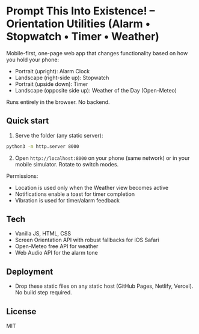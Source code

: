 # Prompt This Into Existence! – Orientation Utilities (Alarm • Stopwatch • Timer • Weather)

Mobile-first, one-page web app that changes functionality based on how you hold your phone:

- Portrait (upright): Alarm Clock
- Landscape (right-side up): Stopwatch
- Portrait (upside down): Timer
- Landscape (opposite side up): Weather of the Day (Open-Meteo)

Runs entirely in the browser. No backend.

## Quick start

1. Serve the folder (any static server):

```bash
python3 -m http.server 8000
```

2. Open `http://localhost:8000` on your phone (same network) or in your mobile simulator. Rotate to switch modes.

Permissions:
- Location is used only when the Weather view becomes active
- Notifications enable a toast for timer completion
- Vibration is used for timer/alarm feedback

## Tech
- Vanilla JS, HTML, CSS
- Screen Orientation API with robust fallbacks for iOS Safari
- Open-Meteo free API for weather
- Web Audio API for the alarm tone

## Deployment
- Drop these static files on any static host (GitHub Pages, Netlify, Vercel). No build step required.

## License
MIT

